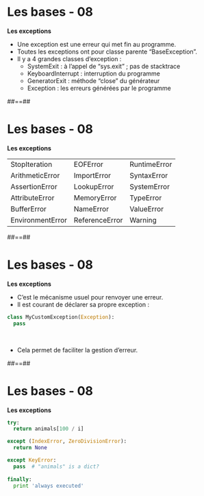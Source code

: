 <!-- .slide: -->

# Les bases - 08

**Les exceptions**

* Une exception est une erreur qui met fin au programme.
* Toutes les exceptions ont pour classe parente “BaseException”.
* Il y a 4 grandes classes d’exception :
  * SystemExit : à l’appel de “sys.exit” ; pas de stacktrace
  * KeyboardInterrupt : interruption du programme
  * GeneratorExit : méthode “close” du générateur
  * Exception : les erreurs générées par le programme

##==##
<!-- .slide: -->

# Les bases - 08

**Les exceptions**

|         |         |         |
| ------- | ------- | ------- |
| StopIteration | EOFError | RuntimeError |
| ArithmeticError | ImportError | SyntaxError |
| AssertionError | LookupError | SystemError |
| AttributeError | MemoryError | TypeError |
| BufferError | NameError | ValueError |
| EnvironmentError | ReferenceError | Warning |

##==##
<!-- .slide: class="with-code" -->

# Les bases - 08

**Les exceptions**

* C’est le mécanisme usuel pour renvoyer une erreur.
* Il est courant de déclarer sa propre exception :

```python
class MyCustomException(Exception):
  pass
```

<!-- .element: class="big-code" -->

<br>

* Cela permet de faciliter la gestion d’erreur.

##==##
<!-- .slide: class="with-code" -->

# Les bases - 08

**Les exceptions**

```python
try:
  return animals[100 / i]

except (IndexError, ZeroDivisionError):
  return None

except KeyError:
  pass  # "animals" is a dict?
  
finally:
  print 'always executed'
```

<!-- .element: class="big-code" -->
